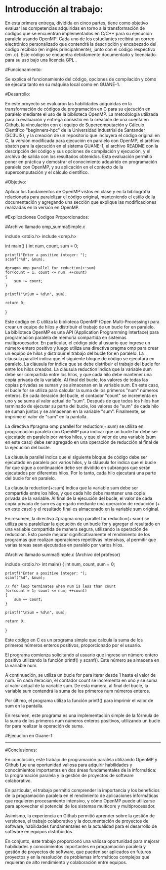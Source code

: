 # Introducción al trabajo:

En esta primera entrega, dividida en cinco partes, tiene como objetivo evaluar las competencias adquiridas en torno a la transformación de códigos que se encuentran implementados en C/C++ para su ejecución paralela usando OpenMP. Cada uno de los estudiantes recibirá un correo electrónico personalizado que contendrá la descripción y encabezado del código recibido (en inglés principalmente), junto con el código respectivo (en .c). Este código se encuentra debidamente documentado y licenciado para su uso bajo una licencia GPL .

#Funcionamiento:

Se explica el funcionamiento del código, opciones de compilación y cómo se ejecuta tanto en su máquina local como en GUANE-1.

#Desarrollo:

En este proyecto se evaluaron las habilidades adquiridas en la transformación de códigos de programación en C para su ejecución en paralelo mediante el uso de la biblioteca OpenMP. La metodología utilizada para la evaluación y entrega consistió en la creación de una cuenta en Github, la vinculación con el equipo de Supercomputación y Cálculo Científico "beginners-hpc" de la Universidad Industrial de Santander (SC3UIS), y la creación de un repositorio que incluyera el código original en C, la versión modificada para ejecución en paralelo con OpenMP, el archivo sbatch para la ejecución en el sistema GUANE-1, el archivo README con la descripción del código y sus opciones de compilación y ejecución, y el archivo de salida con los resultados obtenidos. Esta evaluación permitió poner en práctica y demostrar el conocimiento adquirido en programación paralela con OpenMP, y su aplicación en el contexto de la supercomputación y el cálculo científico.

#Objetivo:

Aplicar los fundamentos de OpenMP vistos en clase y en la bibliografía relacionada para paralelizar el código original, manteniendo el estilo de la documentación y agregando una sección que explique las modificaciones realizadas en la versión en OpenMP.

#Explicaciones Codigos Proporcionados:

#Archivo llamado omp_summaSimple.c

include <stdio.h>
include <omp.h>

int main()
{
    int num, count, sum = 0;

    printf("Enter a positive integer: ");
    scanf("%d", &num);

    #pragma omp parallel for reduction(+:sum)
    for(count = 1; count <= num; ++count)
    {
        sum += count;
    }

    printf("\nSum = %d\n", sum);

    return 0;
}

Este código en C utiliza la biblioteca OpenMP (Open Multi-Processing) para crear un equipo de hilos y distribuir el trabajo de un bucle for en paralelo. La biblioteca OpenMP es una API (Application Programming Interface) para programación paralela de memoria compartida en sistemas multiprocesador.
En particular, el código pide al usuario que ingrese un número entero positivo y luego utiliza una directiva pragma omp para crear un equipo de hilos y distribuir el trabajo del bucle for en paralelo. La cláusula parallel indica que el siguiente bloque de código se ejecutará en paralelo. La cláusula for indica que se debe distribuir el trabajo del bucle for entre los hilos creados. La cláusula reduction indica que la variable sum debe ser compartida entre los hilos, y que cada hilo debe mantener una copia privada de la variable. Al final del bucle, los valores de todas las copias privadas se suman y se almacenan en la variable sum.
En este caso, el bucle for se utiliza para calcular la suma de los primeros "num" números enteros. En cada iteración del bucle, el contador "count" se incrementa en uno y se suma al valor actual de "sum". Después de que todos los hilos han terminado de ejecutar su parte del bucle, los valores de "sum" de cada hilo se suman juntos y se almacenan en la variable "sum". Finalmente, se imprime el valor de "sum" en la pantalla.

La directiva #pragma omp parallel for reduction(+:sum) se utiliza en programación paralela con OpenMP para indicar que un bucle for debe ser ejecutado en paralelo por varios hilos, y que el valor de una variable (sum en este caso) debe ser agregado en una operación de reducción al final de la ejecución del bucle.

La cláusula parallel indica que el siguiente bloque de código debe ser ejecutado en paralelo por varios hilos, y la cláusula for indica que el bucle for que sigue a continuación debe ser dividido en subrangos que serán ejecutados por diferentes hilos. Por lo tanto, cada hilo ejecutará una parte del bucle for en paralelo.

La cláusula reduction(+:sum) indica que la variable sum debe ser compartida entre los hilos, y que cada hilo debe mantener una copia privada de la variable. Al final de la ejecución del bucle, el valor de cada copia privada de sum es agregado mediante una operación de reducción (+ en este caso) y el resultado final es almacenado en la variable sum original.

En resumen, la directiva #pragma omp parallel for reduction(+:sum) se utiliza para paralelizar la ejecución de un bucle for y agregar el resultado en una variable compartida de manera segura, utilizando la operación de reducción. Esto puede mejorar significativamente el rendimiento de los programas que realizan operaciones repetitivas intensivas, al permitir que varias tareas sean ejecutadas en paralelo por varios hilos.

#Archivo llamado summaSimple.c (Archivo del profesor)

include <stdio.h>
int main()
{
    int num, count, sum = 0;

    printf("Enter a positive integer: ");
    scanf("%d", &num);

    // for loop terminates when num is less than count
    for(count = 1; count <= num; ++count)
    {
        sum += count;
    }

    printf("\nSum = %d\n", sum);

    return 0;
}

Este código en C es un programa simple que calcula la suma de los primeros números enteros positivos, proporcionado por el usuario.

El programa comienza solicitando al usuario que ingrese un número entero positivo utilizando la función printf() y scanf(). Este número se almacena en la variable num.

A continuación, se utiliza un bucle for para iterar desde 1 hasta el valor de num. En cada iteración, el contador count se incrementa en uno y se suma al valor actual de la variable sum. De esta manera, al final del bucle, la variable sum contendrá la suma de los primeros num números enteros.

Por último, el programa utiliza la función printf() para imprimir el valor de sum en la pantalla.

En resumen, este programa es una implementación simple de la fórmula de la suma de los primeros num números enteros positivos, utilizando un bucle for para realizar la operación de suma.


#Ejecucion en Guane-1

***

#Conclusiones:

En conclusión, este trabajo de programación paralela utilizando OpenMP y Github fue una oportunidad valiosa para adquirir habilidades y conocimientos importantes en dos áreas fundamentales de la informática: la programación paralela y la gestión de proyectos de software colaborativo.

En particular, el trabajo permitió comprender la importancia y los beneficios de la programación paralela en el rendimiento de aplicaciones informáticas que requieren procesamiento intensivo, y cómo OpenMP puede utilizarse para aprovechar el potencial de los sistemas multicore y multiprocesador.

Asimismo, la experiencia en Github permitió aprender sobre la gestión de versiones, el trabajo colaborativo y la documentación de proyectos de software, habilidades fundamentales en la actualidad para el desarrollo de software en equipos distribuidos.

En conjunto, este trabajo proporcionó una valiosa oportunidad para mejorar habilidades y conocimientos importantes en programación paralela y gestión de proyectos de software, que pueden ser aplicados en futuros proyectos y en la resolución de problemas informáticos complejos que requieran de alto rendimiento y colaboración entre equipos.



